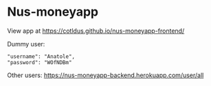 # Nus-moneyapp

View app at https://cotldus.github.io/nus-moneyapp-frontend/

Dummy user:

    "username": "Anatole",
    "password": "WOfNDBm"
   
Other users: https://nus-moneyapp-backend.herokuapp.com/user/all
